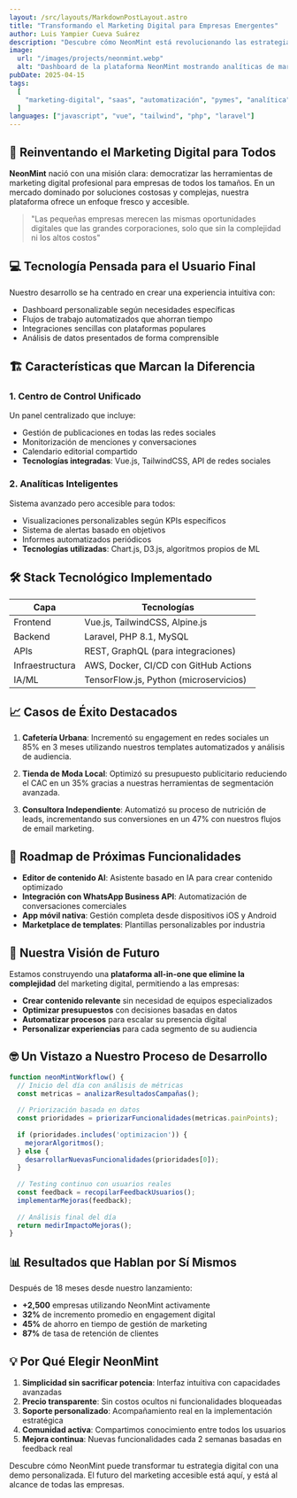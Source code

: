 ```yaml
---
layout: /src/layouts/MarkdownPostLayout.astro
title: "Transformando el Marketing Digital para Empresas Emergentes"
author: Luis Yampier Cueva Suárez
description: "Descubre cómo NeonMint está revolucionando las estrategias de marketing digital para pequeñas empresas con herramientas accesibles e inteligencia artificial."
image:
  url: "/images/projects/neonmint.webp"
  alt: "Dashboard de la plataforma NeonMint mostrando analíticas de marketing"
pubDate: 2025-04-15
tags:
  [
    "marketing-digital", "saas", "automatización", "pymes", "analítica"
  ]
languages: ["javascript", "vue", "tailwind", "php", "laravel"]
---
```


## 🚀 Reinventando el Marketing Digital para Todos

**NeonMint** nació con una misión clara: democratizar las herramientas de marketing digital profesional para empresas de todos los tamaños. En un mercado dominado por soluciones costosas y complejas, nuestra plataforma ofrece un enfoque fresco y accesible.

> "Las pequeñas empresas merecen las mismas oportunidades digitales que las grandes corporaciones, solo que sin la complejidad ni los altos costos"

## 💻 Tecnología Pensada para el Usuario Final

Nuestro desarrollo se ha centrado en crear una experiencia intuitiva con:

- Dashboard personalizable según necesidades específicas
- Flujos de trabajo automatizados que ahorran tiempo
- Integraciones sencillas con plataformas populares
- Análisis de datos presentados de forma comprensible

## 🏗️ Características que Marcan la Diferencia

### 1. Centro de Control Unificado
Un panel centralizado que incluye:
- Gestión de publicaciones en todas las redes sociales
- Monitorización de menciones y conversaciones
- Calendario editorial compartido
- **Tecnologías integradas**: Vue.js, TailwindCSS, API de redes sociales

### 2. Analíticas Inteligentes
Sistema avanzado pero accesible para todos:
- Visualizaciones personalizables según KPIs específicos
- Sistema de alertas basado en objetivos
- Informes automatizados periódicos
- **Tecnologías utilizadas**: Chart.js, D3.js, algoritmos propios de ML

## 🛠️ Stack Tecnológico Implementado

| Capa           | Tecnologías                          |
|----------------|--------------------------------------|
| Frontend       | Vue.js, TailwindCSS, Alpine.js       |
| Backend        | Laravel, PHP 8.1, MySQL              |
| APIs           | REST, GraphQL (para integraciones)   |
| Infraestructura| AWS, Docker, CI/CD con GitHub Actions|
| IA/ML          | TensorFlow.js, Python (microservicios)|

## 📈 Casos de Éxito Destacados

1. **Cafetería Urbana**: Incrementó su engagement en redes sociales un 85% en 3 meses utilizando nuestros templates automatizados y análisis de audiencia.

2. **Tienda de Moda Local**: Optimizó su presupuesto publicitario reduciendo el CAC en un 35% gracias a nuestras herramientas de segmentación avanzada.

3. **Consultora Independiente**: Automatizó su proceso de nutrición de leads, incrementando sus conversiones en un 47% con nuestros flujos de email marketing.

## 🌱 Roadmap de Próximas Funcionalidades

- **Editor de contenido AI**: Asistente basado en IA para crear contenido optimizado
- **Integración con WhatsApp Business API**: Automatización de conversaciones comerciales
- **App móvil nativa**: Gestión completa desde dispositivos iOS y Android
- **Marketplace de templates**: Plantillas personalizables por industria

## 🎯 Nuestra Visión de Futuro

Estamos construyendo una **plataforma all-in-one que elimine la complejidad** del marketing digital, permitiendo a las empresas:
- **Crear contenido relevante** sin necesidad de equipos especializados
- **Optimizar presupuestos** con decisiones basadas en datos
- **Automatizar procesos** para escalar su presencia digital
- **Personalizar experiencias** para cada segmento de su audiencia

## 🤓 Un Vistazo a Nuestro Proceso de Desarrollo

```javascript
function neonMintWorkflow() {
  // Inicio del día con análisis de métricas
  const metricas = analizarResultadosCampañas();
  
  // Priorización basada en datos
  const prioridades = priorizarFuncionalidades(metricas.painPoints);
  
  if (prioridades.includes('optimizacion')) {
    mejorarAlgoritmos();
  } else {
    desarrollarNuevasFuncionalidades(prioridades[0]);
  }
  
  // Testing continuo con usuarios reales
  const feedback = recopilarFeedbackUsuarios();
  implementarMejoras(feedback);
  
  // Análisis final del día
  return medirImpactoMejoras();
}
```

## 📊 Resultados que Hablan por Sí Mismos

Después de 18 meses desde nuestro lanzamiento:

- **+2,500** empresas utilizando NeonMint activamente
- **32%** de incremento promedio en engagement digital
- **45%** de ahorro en tiempo de gestión de marketing
- **87%** de tasa de retención de clientes

## 💡 Por Qué Elegir NeonMint

1. **Simplicidad sin sacrificar potencia**: Interfaz intuitiva con capacidades avanzadas
2. **Precio transparente**: Sin costos ocultos ni funcionalidades bloqueadas
3. **Soporte personalizado**: Acompañamiento real en la implementación estratégica
4. **Comunidad activa**: Compartimos conocimiento entre todos los usuarios
5. **Mejora continua**: Nuevas funcionalidades cada 2 semanas basadas en feedback real

Descubre cómo NeonMint puede transformar tu estrategia digital con una demo personalizada. El futuro del marketing accesible está aquí, y está al alcance de todas las empresas.
